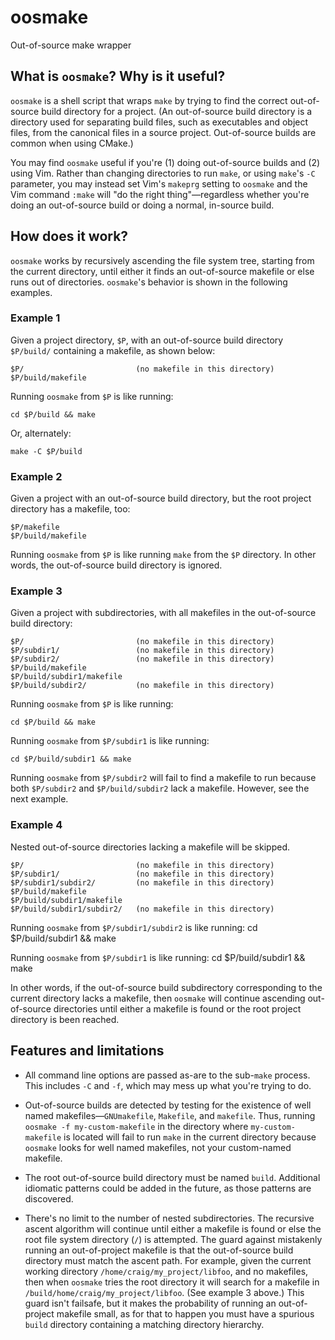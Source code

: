 <meta charset="utf-8">

oosmake
=======

Out-of-source make wrapper

## What is `oosmake`? Why is it useful?

`oosmake` is a shell script that wraps `make` by trying to find the
correct out-of-source build directory for a project. (An out-of-source
build directory is a directory used for separating build files, such as
executables and object files, from the canonical files in a source
project. Out-of-source builds are common when using CMake.)

You may find `oosmake` useful if you're (1) doing out-of-source builds
and (2) using Vim. Rather than changing directories to run `make`, or
using `make`'s `-C` parameter, you may instead set Vim's `makeprg`
setting to `oosmake` and the Vim command `:make` will "do the right
thing"—regardless whether you're doing an out-of-source build or doing
a normal, in-source build.

## How does it work?

`oosmake` works by recursively ascending the file system tree, starting
from the current directory, until either it finds an out-of-source
makefile or else runs out of directories. `oosmake`'s behavior is shown
in the following examples.

### Example 1

Given a project directory, `$P`, with an out-of-source build directory
`$P/build/` containing a makefile, as shown below:

    $P/                         (no makefile in this directory)
    $P/build/makefile

Running `oosmake` from `$P` is like running:

    cd $P/build && make

Or, alternately:

    make -C $P/build

### Example 2

Given a project with an out-of-source build directory, but the root
project directory has a makefile, too:

    $P/makefile
    $P/build/makefile

Running `oosmake` from `$P` is like running `make` from the `$P`
directory. In other words, the out-of-source build directory is ignored.

### Example 3

Given a project with subdirectories, with all makefiles in the
out-of-source build directory:

    $P/                         (no makefile in this directory)
    $P/subdir1/                 (no makefile in this directory)
    $P/subdir2/                 (no makefile in this directory)
    $P/build/makefile
    $P/build/subdir1/makefile
    $P/build/subdir2/           (no makefile in this directory)

Running `oosmake` from `$P` is like running:

    cd $P/build && make

Running `oosmake` from `$P/subdir1` is like running:

    cd $P/build/subdir1 && make

Running `oosmake` from `$P/subdir2` will fail to find a makefile to run
because both `$P/subdir2` and `$P/build/subdir2` lack a makefile.
However, see the next example.

### Example 4

Nested out-of-source directories lacking a makefile will be skipped.

    $P/                         (no makefile in this directory)
    $P/subdir1/                 (no makefile in this directory)
    $P/subdir1/subdir2/         (no makefile in this directory)
    $P/build/makefile
    $P/build/subdir1/makefile
    $P/build/subdir1/subdir2/   (no makefile in this directory)

Running `oosmake` from `$P/subdir1/subdir2` is like running:
    cd $P/build/subdir1 && make

Running `oosmake` from `$P/subdir1` is like running:
    cd $P/build/subdir1 && make

In other words, if the out-of-source build subdirectory corresponding to
the current directory lacks a makefile, then `oosmake` will continue
ascending out-of-source directories until either a makefile is found or
the root project directory is been reached.

## Features and limitations

- All command line options are passed as-are to the sub-`make` process.
  This includes `-C` and `-f`, which may mess up what you're trying to
  do.

- Out-of-source builds are detected by testing for the existence of well
  named makefiles—`GNUmakefile`, `Makefile`, and `makefile`. Thus,
  running `oosmake -f my-custom-makefile` in the directory where
  `my-custom-makefile` is located will fail to run `make` in the current
  directory because `oosmake` looks for well named makefiles, not your
  custom-named makefile.

- The root out-of-source build directory must be named `build`.
  Additional idiomatic patterns could be added in the future, as those
  patterns are discovered.

- There's no limit to the number of nested subdirectories. The recursive
  ascent algorithm will continue until either a makefile is found or
  else the root file system directory (`/`) is attempted. The guard
  against mistakenly running an out-of-project makefile is that the
  out-of-source build directory must match the ascent path. For example,
  given the current working directory
  `/home/craig/my_project/libfoo`, and no makefiles, then when `oosmake`
  tries the root directory it will search for a makefile in
  `/build/home/craig/my_project/libfoo`. (See example 3 above.) This
  guard isn't failsafe, but it makes the probability of running
  an out-of-project makefile small, as for that to happen you must have
  a spurious `build` directory containing a matching directory
  hierarchy.

